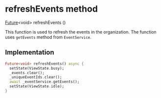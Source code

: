 


# refreshEvents method








[Future](https://api.flutter.dev/flutter/dart-async/Future-class.html)&lt;void> refreshEvents
()





<p>This function is used to refresh the events in the organization.
The function uses <code>getEvents</code> method from <code>EventService</code>.</p>



## Implementation

```dart
Future<void> refreshEvents() async {
  setState(ViewState.busy);
  _events.clear();
  _uniqueEventIds.clear();
  await _eventService.getEvents();
  setState(ViewState.idle);
}
```







